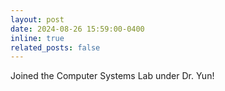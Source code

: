 ```yaml
---
layout: post
date: 2024-08-26 15:59:00-0400
inline: true
related_posts: false
---
```


Joined the Computer Systems Lab under Dr. Yun!